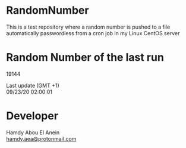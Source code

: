 # RandomNumber    
This is a test repository where a random number is pushed to a file automatically passwordless from a cron job in my Linux CentOS server    
# Random Number of the last run   
19144
      
Last update (GMT +1)    
09/23/20 02:00:01
# Developer    
Hamdy Abou El Anein   
hamdy.aea@protonmail.com
